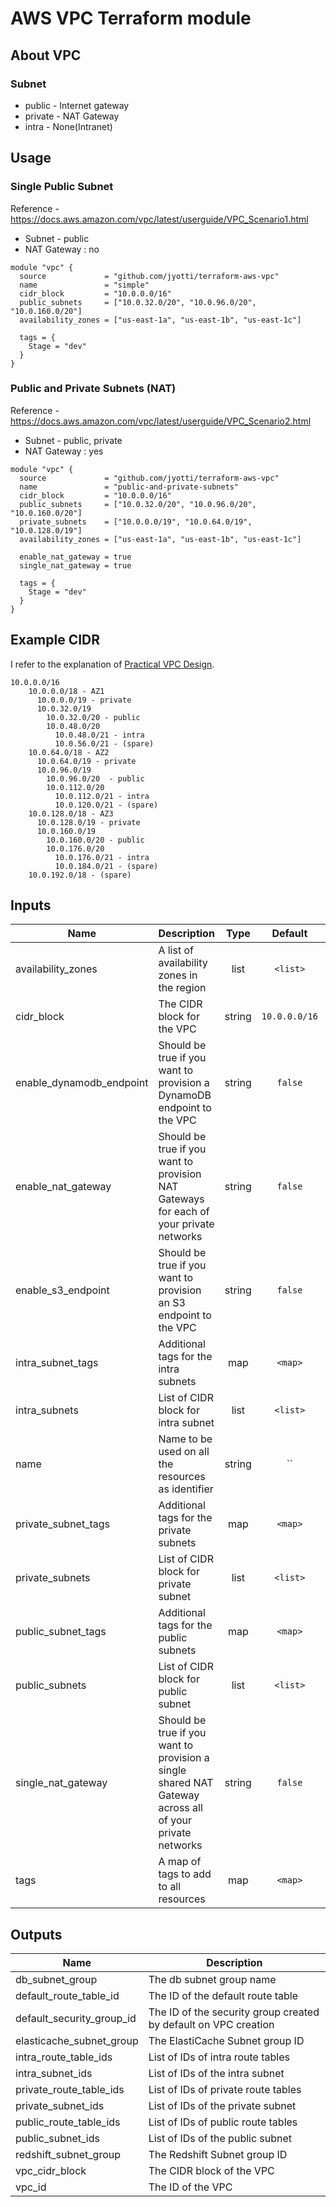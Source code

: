 # AWS VPC Terraform module

## About VPC

### Subnet

- public - Internet gateway
- private - NAT Gateway
- intra - None(Intranet)

## Usage

### Single Public Subnet

Reference - https://docs.aws.amazon.com/vpc/latest/userguide/VPC_Scenario1.html

- Subnet - public
- NAT Gateway : no

```hcl
module "vpc" {
  source             = "github.com/jyotti/terraform-aws-vpc"
  name               = "simple"
  cidr_block         = "10.0.0.0/16"
  public_subnets     = ["10.0.32.0/20", "10.0.96.0/20", "10.0.160.0/20"]
  availability_zones = ["us-east-1a", "us-east-1b", "us-east-1c"]

  tags = {
    Stage = "dev"
  }
}
```

### Public and Private Subnets (NAT)

Reference - https://docs.aws.amazon.com/vpc/latest/userguide/VPC_Scenario2.html

- Subnet - public, private
- NAT Gateway : yes

```hcl
module "vpc" {
  source             = "github.com/jyotti/terraform-aws-vpc"
  name               = "public-and-private-subnets"
  cidr_block         = "10.0.0.0/16"
  public_subnets     = ["10.0.32.0/20", "10.0.96.0/20", "10.0.160.0/20"]
  private_subnets    = ["10.0.0.0/19", "10.0.64.0/19", "10.0.128.0/19"]
  availability_zones = ["us-east-1a", "us-east-1b", "us-east-1c"]

  enable_nat_gateway = true
  single_nat_gateway = true

  tags = {
    Stage = "dev"
  }
}
```

## Example CIDR

I refer to the explanation of [Practical VPC Design](https://medium.com/aws-activate-startup-blog/practical-vpc-design-8412e1a18dcc).

```
10.0.0.0/16
    10.0.0.0/18 - AZ1
      10.0.0.0/19 - private
      10.0.32.0/19
        10.0.32.0/20 - public
        10.0.48.0/20
          10.0.48.0/21 - intra
          10.0.56.0/21 - (spare)
    10.0.64.0/18 - AZ2
      10.0.64.0/19 - private
      10.0.96.0/19
        10.0.96.0/20  - public
        10.0.112.0/20
          10.0.112.0/21 - intra
          10.0.120.0/21 - (spare)
    10.0.128.0/18 - AZ3
      10.0.128.0/19 - private
      10.0.160.0/19
        10.0.160.0/20 - public
        10.0.176.0/20
          10.0.176.0/21 - intra
          10.0.184.0/21 - (spare)
    10.0.192.0/18 - (spare)
```


<!-- BEGINNING OF PRE-COMMIT-TERRAFORM DOCS HOOK -->
## Inputs

| Name | Description | Type | Default | Required |
|------|-------------|:----:|:-----:|:-----:|
| availability\_zones | A list of availability zones in the region | list | `<list>` | no |
| cidr\_block | The CIDR block for the VPC | string | `10.0.0.0/16` | no |
| enable\_dynamodb\_endpoint | Should be true if you want to provision a DynamoDB endpoint to the VPC | string | `false` | no |
| enable\_nat\_gateway | Should be true if you want to provision NAT Gateways for each of your private networks | string | `false` | no |
| enable\_s3\_endpoint | Should be true if you want to provision an S3 endpoint to the VPC | string | `false` | no |
| intra\_subnet\_tags | Additional tags for the intra subnets | map | `<map>` | no |
| intra\_subnets | List of CIDR block for intra subnet | list | `<list>` | no |
| name | Name to be used on all the resources as identifier | string | `` | no |
| private\_subnet\_tags | Additional tags for the private subnets | map | `<map>` | no |
| private\_subnets | List of CIDR block for private subnet | list | `<list>` | no |
| public\_subnet\_tags | Additional tags for the public subnets | map | `<map>` | no |
| public\_subnets | List of CIDR block for public subnet | list | `<list>` | no |
| single\_nat\_gateway | Should be true if you want to provision a single shared NAT Gateway across all of your private networks | string | `false` | no |
| tags | A map of tags to add to all resources | map | `<map>` | no |

## Outputs

| Name | Description |
|------|-------------|
| db\_subnet\_group | The db subnet group name |
| default\_route\_table\_id | The ID of the default route table |
| default\_security\_group\_id | The ID of the security group created by default on VPC creation |
| elasticache\_subnet\_group | The ElastiCache Subnet group ID |
| intra\_route\_table\_ids | List of IDs of intra route tables |
| intra\_subnet\_ids | List of IDs of the intra subnet |
| private\_route\_table\_ids | List of IDs of private route tables |
| private\_subnet\_ids | List of IDs of the private subnet |
| public\_route\_table\_ids | List of IDs of public route tables |
| public\_subnet\_ids | List of IDs of the public subnet |
| redshift\_subnet\_group | The Redshift Subnet group ID |
| vpc\_cidr\_block | The CIDR block of the VPC |
| vpc\_id | The ID of the VPC |

<!-- END OF PRE-COMMIT-TERRAFORM DOCS HOOK -->
